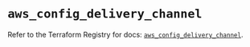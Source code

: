 # `aws_config_delivery_channel`

Refer to the Terraform Registry for docs: [`aws_config_delivery_channel`](https://registry.terraform.io/providers/hashicorp/aws/6.8.0/docs/resources/config_delivery_channel).
